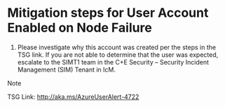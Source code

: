 # Mitigation steps for User Account Enabled on Node Failure
1) Please investigate why this account was created per the steps in the TSG link. If you are not able to determine that the user was expected, escalate to the SIMT1 team in the C+E Security – Security Incident Management (SIM) Tenant in IcM.

 > [!Note]
 TSG Link: http://aka.ms/AzureUserAlert-4722